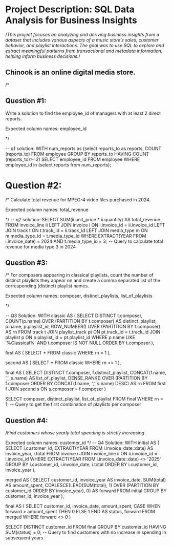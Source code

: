 # Project Description: SQL Data Analysis for Business Insights

/*This project focuses on analyzing and deriving business 
insights from a dataset that includes various aspects of a music store’s sales, 
customer behavior, and playlist interactions. 
The goal was to use SQL to explore and extract meaningful patterns from transactional and metadata information,
helping inform business decisions.*/

## Chinook is an online digital media store.

/*
## Question #1:
Write a solution to find the employee_id of managers with at least 2 direct reports.


Expected column names: employee_id

*/

-- q1 solution:
WITH num_reports as 
(select
  reports_to as reports,
  COUNT (reports_to)
FROM employee
GROUP BY 
  reports_to
HAVING COUNT (reports_to)>=2)
SELECT
  employee_id
FROM employee
WHERE 
  employee_id in (select reports from num_reports);




# Question #2: 
/* Calculate total revenue for MPEG-4 video files purchased in 2024.

Expected column names: total_revenue

*/
-- q2 solution:
SELECT 
    SUM(ii.unit_price * ii.quantity) AS total_revenue
FROM 
    invoice_line ii
LEFT JOIN 
    invoice i ON i.invoice_id = ii.invoice_id
LEFT JOIN 
    track t ON t.track_id = ii.track_id
LEFT JOIN 
    media_type m ON m.media_type_id = t.media_type_id
WHERE 
    EXTRACT(YEAR FROM i.invoice_date) = 2024
    AND t.media_type_id = 3;  -- Query to calculate total revenue for media type 3 in 2024



## Question #3: 
/* For composers appearing in classical playlists, count the number of distinct playlists they appear on and 
create a comma separated list of the corresponding (distinct) playlist names.

Expected column names: composer, distinct_playlists, list_of_playlists

*/   

-- Q3 Solution:
WITH classic AS (
    SELECT 
        DISTINCT t.composer,
        COUNT(p.name) OVER (PARTITION BY t.composer) AS distinct_playlist,
        p.name,
        p.playlist_id,
        ROW_NUMBER() OVER (PARTITION BY t.composer) AS rn
    FROM 
        track t
    JOIN 
        playlist_track pt ON pt.track_id = t.track_id
    JOIN 
        playlist p ON p.playlist_id = pt.playlist_id
    WHERE 
        p.name LIKE '%Classical%' 
        AND t.composer IS NOT NULL 
    ORDER BY 
        t.composer
),

first AS (
    SELECT
        *
    FROM 
        classic
    WHERE 
        rn = 1
),

second AS (
    SELECT
        *
    FROM 
        classic
    WHERE 
        rn <> 1
),

final AS (
    SELECT
        DISTINCT f.composer,
        f.distinct_playlist,
        CONCAT(f.name, ',', s.name) AS list_of_playlist,
        DENSE_RANK() OVER (PARTITION BY f.composer ORDER BY CONCAT(f.name, ',', s.name) DESC) AS rn
    FROM 
        first f
    JOIN 
        second s ON s.composer = f.composer
)

SELECT
    composer,
    distinct_playlist,
    list_of_playlist
FROM 
    final
WHERE 
    rn = 1;  -- Query to get the first combination of playlists per composer


## Question #4: 
/*Find customers whose yearly total spending is strictly increasing*.

Expected column names: customer_id
*/
-- Q4 Solution:
WITH initial AS (
    SELECT
        i.customer_id,
        EXTRACT(YEAR FROM i.invoice_date::date) AS invoice_year,
        i.total
    FROM 
        invoice i
    JOIN 
        invoice_line ii ON ii.invoice_id = i.invoice_id
    WHERE 
        EXTRACT(YEAR FROM i.invoice_date::date) <> '2025'
    GROUP BY 
        i.customer_id, i.invoice_date, i.total
    ORDER BY 
        i.customer_id, invoice_year
),

merged AS (
    SELECT
        customer_id,
        invoice_year AS invoice_date,
        SUM(total) AS amount_spent,
        COALESCE(LEAD(SUM(total), 1) OVER (PARTITION BY customer_id ORDER BY invoice_year), 0) AS forward
    FROM 
        initial
    GROUP BY 
        customer_id, invoice_year
),

final AS (
    SELECT 
        customer_id,
        invoice_date,
        amount_spent,
        CASE 
            WHEN forward > amount_spent THEN 0 
            ELSE 1 
        END AS status,
        forward
    FROM 
        merged
    WHERE 
        forward <> 0
)

SELECT 
    DISTINCT customer_id
FROM 
    final
GROUP BY 
    customer_id
HAVING 
    SUM(status) = 0;  -- Query to find customers with no increase in spending in subsequent years    
